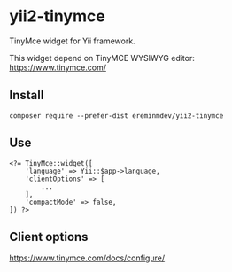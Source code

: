 # yii2-tinymce

TinyMce widget for Yii framework.

This widget depend on TinyMCE WYSIWYG editor: https://www.tinymce.com/

## Install

``composer require --prefer-dist ereminmdev/yii2-tinymce``

## Use

```
<?= TinyMce::widget([
    'language' => Yii::$app->language,
    'clientOptions' => [
        ...
    ],
    'compactMode' => false,
]) ?>
```

## Client options

https://www.tinymce.com/docs/configure/
